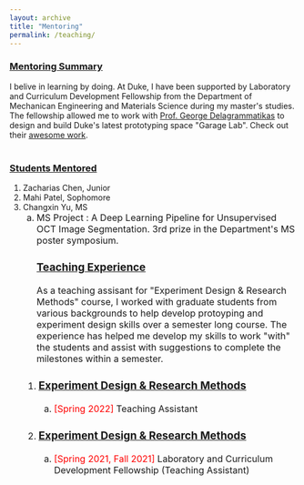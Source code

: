 ```yaml
---
layout: archive
title: "Mentoring"
permalink: /teaching/
---
```


<!-- <ol><font size = "-0.5"> -->
<h3> <u>Mentoring Summary</u></h3>
<p> I belive in learning by doing. At Duke, I have been supported by Laboratory and Curriculum Development Fellowship from the Department of Mechanican Engineering and Materials Science during my master's studies. The fellowship allowed me to work with <a href ="https://mems.duke.edu/faculty/george-delagrammatikas" >Prof. George Delagrammatikas</a> to design and build Duke's latest prototyping space "Garage Lab". Check out their <a href = "https://sites.duke.edu/memscapstone/">awesome work</a>. <br><br>


<h3><u>Students Mentored </u></h3>
<ol> 
<li> Zacharias Chen, Junior </li>

<li> Mahi Patel, Sophomore</li>

<li> Changxin Yu, MS 
<ol style="list-style-type: lower-alpha; padding-bottom: 0;"> <font size = "-0.5">
  <li> MS Project : A Deep Learning Pipeline for Unsupervised OCT Image Segmentation. 3rd prize in the Department's MS poster symposium. </li>
</li>
 


<h3> <u> Teaching Experience </u> </h3>
As a teaching assisant for "Experiment Design & Research Methods" course, I worked with graduate students from various backgrounds to help develop protoyping and experiment design skills over a semester long course. The experience has helped me develop my skills to work "with" the students and assist with suggestions to complete the milestones within a semester.
</ol>

<ol><font size = "-0.5">

<li><h3><a href="https://sites.duke.edu/memscapstone/technical-communication/">Experiment Design & Research Methods</a></h3> 
<ol style="list-style-type: lower-alpha; padding-bottom: 0;">
  <li > <font style="color:red">[Spring 2022]</font> Teaching Assistant</li>
</ol>
</li>

<li><h3><a href="https://sites.duke.edu/memscapstone/technical-communication/">Experiment Design & Research Methods</a></h3> 
<ol style="list-style-type: lower-alpha; padding-bottom: 0;">
  <li > <font style="color:red">[Spring 2021, Fall 2021]</font> Laboratory and Curriculum Development Fellowship (Teaching Assistant)</li>
</ol>
</li>















<!-- ---
title: "Comparative study of fluid flow and heat transfer in microchannels with uniformly varying cross-section."
collection: publications
permalink: /publication/microchannel-cross-section
#excerpt: 'This paper is about the number 1. The number 2 is left for future work.'
#date: 2019
venue: 'In Proceedings of Emerging Trends in Mechanical Engineering (pp.
25–30). Warangal, Telangana.'
#paperurl: 'http://academicpages.github.io/files/paper1.pdf'
citation: 'Chatterjee, A., Valaparla, R. K., Prakash, R., Balasubramanian, K. (2019). Comparative study of fluid flow and heat transfer in microchannels with uniformly varying cross-section. In Proceedings of Emerging Trends in Mechanical Engineering (pp. 25–30). Warangal, Telangana.'
---
This paper is about the number 1. The number 2 is left for future work.

[Download paper here](http://academicpages.github.io/files/paper1.pdf)

Recommended citation: Your Name, You. (2009). "Paper Title Number 1." <i>Journal 1</i>. 1(1). -->